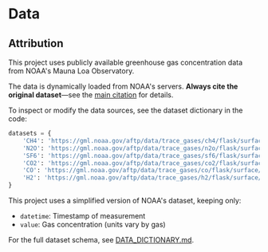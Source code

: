 # Data

## Attribution
This project uses publicly available greenhouse gas concentration data from NOAA's Mauna Loa Observatory.

The data is dynamically loaded from NOAA's servers. **Always cite the original dataset**—see the [main citation](../README.md#data-citation) for details.  

To inspect or modify the data sources, see the dataset dictionary in the code:

```python
datasets = {
    'CH4': 'https://gml.noaa.gov/aftp/data/trace_gases/ch4/flask/surface/txt/ch4_mlo_surface-flask_1_ccgg_event.txt',
    'N2O': 'https://gml.noaa.gov/aftp/data/trace_gases/n2o/flask/surface/txt/n2o_mlo_surface-flask_1_ccgg_event.txt',
    'SF6': 'https://gml.noaa.gov/aftp/data/trace_gases/sf6/flask/surface/txt/sf6_mlo_surface-flask_1_ccgg_event.txt',
    'CO2': 'https://gml.noaa.gov/aftp/data/trace_gases/co2/flask/surface/txt/co2_mlo_surface-flask_1_ccgg_event.txt',
    'CO': 'https://gml.noaa.gov/aftp/data/trace_gases/co/flask/surface/txt/co_mlo_surface-flask_1_ccgg_event.txt',
    'H2': 'https://gml.noaa.gov/aftp/data/trace_gases/h2/flask/surface/txt/h2_mlo_surface-flask_1_ccgg_event.txt'
}
```

This project uses a simplified version of NOAA's dataset, keeping only:  
- `datetime`: Timestamp of measurement  
- `value`: Gas concentration (units vary by gas)  

For the full dataset schema, see [DATA_DICTIONARY.md](DATA_DICTIONARY.md).  
